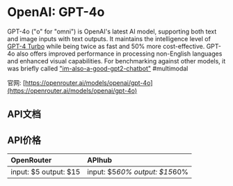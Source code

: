 # OpenAI: GPT-4o

GPT-4o ("o" for "omni") is OpenAI's latest AI model, supporting both text and image inputs with text outputs. It maintains the intelligence level of [GPT-4 Turbo](/models/openai/gpt-4-turbo) while being twice as fast and 50% more cost-effective. GPT-4o also offers improved performance in processing non-English languages and enhanced visual capabilities.
For benchmarking against other models, it was briefly called ["im-also-a-good-gpt2-chatbot"](https://twitter.com/LiamFedus/status/1790064963966370209)
#multimodal

官网: [https://openrouter.ai/models/openai/gpt-4o](https://openrouter.ai/models/openai/gpt-4o)

## API文档



## API价格

| OpenRouter | APIhub |
|:---|:---|
| input: $5 output: $15 | input: $5*60% output: $15*60% |
